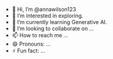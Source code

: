 - 👋 Hi, I’m @annawilson123
- 👀 I’m interested in exploring.
- 🌱 I’m currently learning Generative AI.
- 💞️ I’m looking to collaborate on ...
- 📫 How to reach me ...
- 😄 Pronouns: ...
- ⚡ Fun fact: ...

<!---
annawilson123/annawilson123 is a ✨ special ✨ repository because its `README.md` (this file) appears on your GitHub profile.
You can click the Preview link to take a look at your changes.
--->
